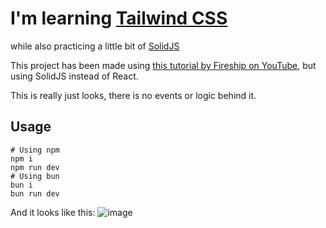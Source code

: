 # I'm learning [Tailwind CSS](https://tailwindcss.com)
while also practicing a little bit of [SolidJS](https://www.solidjs.com)

This project has been made using [this tutorial by Fireship on YouTube](https://www.youtube.com/watch?v=pfaSUYaSgRo), but using SolidJS instead of React.

This is really just looks, there is no events or logic behind it.


## Usage
```
# Using npm
npm i
npm run dev
# Using bun
bun i
bun run dev
```

And it looks like this:
![image](https://github.com/PedroDelaRisso/learning-stuff/assets/37818660/a82f162a-33a2-4589-b375-fd35fbc900b6)
